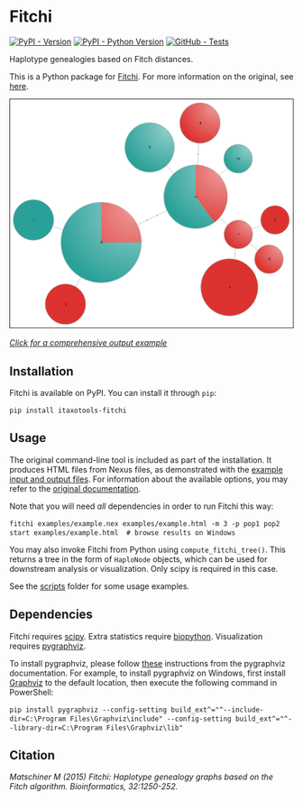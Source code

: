 # Fitchi

[![PyPI - Version](https://img.shields.io/pypi/v/itaxotools-fitchi?color=tomato)](
    https://pypi.org/project/itaxotools-fitchi)
[![PyPI - Python Version](https://img.shields.io/pypi/pyversions/itaxotools-fitchi)](
    https://pypi.org/project/itaxotools-fitchi)
[![GitHub - Tests](https://img.shields.io/github/actions/workflow/status/iTaxoTools/Fitchi/test.yml?label=tests)](
    https://github.com/iTaxoTools/Fitchi/actions/workflows/test.yml)

Haplotype genealogies based on Fitch distances.

This is a Python package for [Fitchi](https://github.com/mmatschiner/Fitchi). For more information on the original, see [here](https://evoinformatics.group/fitchi.html).

[![Genealogy](https://raw.githubusercontent.com/iTaxoTools/Fitchi/main/images/genealogy.png)](
    https://itaxotools.github.io/Fitchi/examples/example.html)

[*Click for a comprehensive output example*](
    https://itaxotools.github.io/Fitchi/examples/example.html)

## Installation

Fitchi is available on PyPI. You can install it through `pip`:

```
pip install itaxotools-fitchi
```

## Usage

The original command-line tool is included as part of the installation. It produces HTML files from Nexus files, as demonstrated with the [example input and output files](https://github.com/iTaxoTools/Fitchi/tree/main/examples). For information about the available options, you may refer to the [original documentation](https://evoinformatics.group/fitchi.html).

Note that you will need *all* dependencies in order to run Fitchi this way:

```
fitchi examples/example.nex examples/example.html -m 3 -p pop1 pop2
start examples/example.html  # browse results on Windows
```

You may also invoke Fitchi from Python using `compute_fitchi_tree()`. This returns a tree in the form of `HaploNode` objects, which can be used for downstream analysis or visualization. Only scipy is required in this case.

See the [scripts](https://github.com/iTaxoTools/Fitchi/tree/main/scripts) folder for some usage examples.

## Dependencies

Fitchi requires [scipy](https://pypi.org/project/scipy/).
Extra statistics require [biopython](https://pypi.org/project/biopython/).
Visualization requires [pygraphviz](https://pypi.org/project/pygraphviz/).

To install pygraphviz, please follow [these](https://pygraphviz.github.io/documentation/stable/install.html) instructions from the pygraphviz documentation.
For example, to install pygraphviz on Windows, first install [Graphviz](https://graphviz.org/download/) to the default location, then execute the following command in PowerShell:
```
pip install pygraphviz --config-setting build_ext^="^--include-dir=C:\Program Files\Graphviz\include" --config-setting build_ext^="^--library-dir=C:\Program Files\Graphviz\lib"
```

## Citation

*Matschiner M (2015) Fitchi: Haplotype genealogy graphs based on the Fitch algorithm. Bioinformatics, 32:1250-252.*
